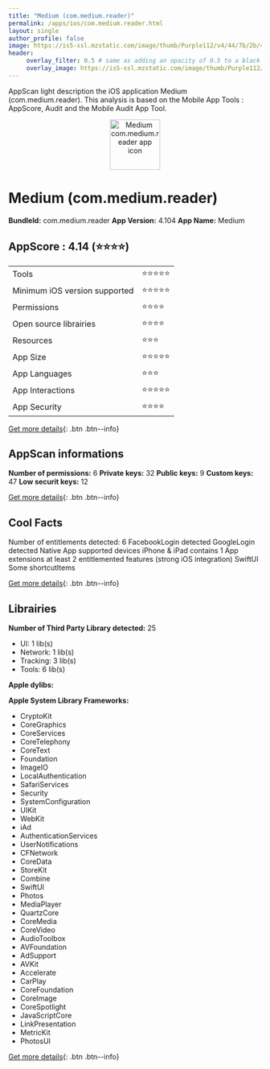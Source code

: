 ```yaml
---
title: "Medium (com.medium.reader)"
permalink: /apps/ios/com.medium.reader.html
layout: single
author_profile: false
image: https://is5-ssl.mzstatic.com/image/thumb/Purple112/v4/44/7b/2b/447b2bc7-62fe-8c56-456f-ee9e9c21d2ae/MediumIcon-0-1x_U007emarketing-0-7-0-85-220.png/512x512bb.jpg
header: 
     overlay_filter: 0.5 # same as adding an opacity of 0.5 to a black background
     overlay_image: https://is5-ssl.mzstatic.com/image/thumb/Purple112/v4/44/7b/2b/447b2bc7-62fe-8c56-456f-ee9e9c21d2ae/MediumIcon-0-1x_U007emarketing-0-7-0-85-220.png/512x512bb.jpg
---
```

AppScan light description the iOS application Medium (com.medium.reader). This analysis is based on the Mobile App Tools : AppScore, Audit and the Mobile Audit App Tool.

  
  
<div style="text-align: center;"><img src="https://is5-ssl.mzstatic.com/image/thumb/Purple112/v4/44/7b/2b/447b2bc7-62fe-8c56-456f-ee9e9c21d2ae/MediumIcon-0-1x_U007emarketing-0-7-0-85-220.png/512x512bb.jpg" width="100" height="100" alt="Medium com.medium.reader app icon"></div>  
  
# Medium (com.medium.reader)

**BundleId:** com.medium.reader
**App Version:** 4.104
**App Name:** Medium


## AppScore : 4.14 (⭐️⭐️⭐️⭐️) 

<table>
<tr><td> Tools </td><td> ⭐️⭐️⭐️⭐️⭐️ </td></tr>
<tr><td> Minimum iOS version supported </td><td> ⭐️⭐️⭐️⭐️⭐️ </td></tr>
<tr><td> Permissions </td><td> ⭐️⭐️⭐️⭐️ </td></tr>
<tr><td> Open source librairies </td><td> ⭐️⭐️⭐️⭐️ </td></tr>
<tr><td> Resources </td><td> ⭐️⭐️⭐️ </td></tr>
<tr><td> App Size </td><td> ⭐️⭐️⭐️⭐️⭐️ </td></tr>
<tr><td> App Languages </td><td> ⭐️⭐️⭐️ </td></tr>
<tr><td> App Interactions </td><td> ⭐️⭐️⭐️⭐️⭐️ </td></tr>
<tr><td> App Security </td><td> ⭐️⭐️⭐️⭐️ </td></tr>
</table>

[Get more details](/pricing.html){: .btn .btn--info}  
  
## AppScan informations 

**Number of permissions:** 6
**Private keys:** 32
**Public keys:** 9
**Custom keys:** 47
**Low securit keys:** 12
  
[Get more details](/pricing.html){: .btn .btn--info}

## Cool Facts

Number of entitlements detected: 6
FacebookLogin detected
GoogleLogin detected
Native App
supported devices iPhone & iPad
contains 1 App extensions
at least 2 entitlemented features (strong iOS integration)
SwiftUI
Some shortcutItems 
  
[Get more details](/pricing.html){: .btn .btn--info}

## Librairies 
**Number of Third Party Library detected:** 25
- UI: 1 lib(s)
- Network: 1 lib(s)
- Tracking: 3 lib(s)
- Tools: 6 lib(s)

**Apple dylibs:**


**Apple System Library Frameworks:**
- CryptoKit
- CoreGraphics
- CoreServices
- CoreTelephony
- CoreText
- Foundation
- ImageIO
- LocalAuthentication
- SafariServices
- Security
- SystemConfiguration
- UIKit
- WebKit
- iAd
- AuthenticationServices
- UserNotifications
- CFNetwork
- CoreData
- StoreKit
- Combine
- SwiftUI
- Photos
- MediaPlayer
- QuartzCore
- CoreMedia
- CoreVideo
- AudioToolbox
- AVFoundation
- AdSupport
- AVKit
- Accelerate
- CarPlay
- CoreFoundation
- CoreImage
- CoreSpotlight
- JavaScriptCore
- LinkPresentation
- MetricKit
- PhotosUI


  
[Get more details](/pricing.html){: .btn .btn--info}

